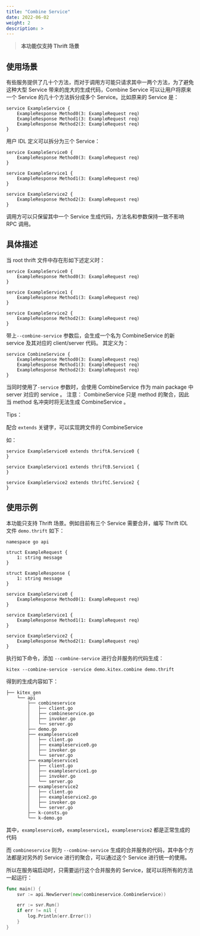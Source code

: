 ```yaml
---
title: "Combine Service"
date: 2022-06-02
weight: 2
description: >
---
```


> **本功能仅支持 Thrift 场景**

## 使用场景

有些服务提供了几十个方法，而对于调用方可能只请求其中一两个方法，为了避免这种大型 Service 带来的庞大的生成代码，Combine Service 可以让用户将原来一个 Service 的几十个方法拆分成多个 Service。比如原来的 Service 是：

```thrift
service ExampleService {
    ExampleResponse Method0(3: ExampleRequest req)
    ExampleResponse Method1(3: ExampleRequest req)
    ExampleResponse Method2(3: ExampleRequest req)
}
```

用户 IDL 定义可以拆分为三个 Service：

```thrift
service ExampleService0 {
    ExampleResponse Method0(3: ExampleRequest req)
}

service ExampleService1 {
    ExampleResponse Method1(3: ExampleRequest req)
}

service ExampleService2 {
    ExampleResponse Method2(3: ExampleRequest req)
}
```

调用方可以只保留其中一个 Service 生成代码，方法名和参数保持一致不影响 RPC 调用。

## 具体描述

当 root thrift 文件中存在形如下述定义时：

```thrift
service ExampleService0 {
    ExampleResponse Method0(3: ExampleRequest req)
}

service ExampleService1 {
    ExampleResponse Method1(3: ExampleRequest req)
}

service ExampleService2 {
    ExampleResponse Method2(3: ExampleRequest req)
}
```

带上`--combine-service` 参数后，会生成一个名为 CombineService 的新 service 及其对应的 client/server 代码。
其定义为：

```thrift
service CombineService {
    ExampleResponse Method0(3: ExampleRequest req)
    ExampleResponse Method1(3: ExampleRequest req)
    ExampleResponse Method2(3: ExampleRequest req)
}
```

当同时使用了`-service` 参数时，会使用 CombineService 作为 main package 中 server 对应的 service 。
注意： CombineService 只是 method 的聚合，因此当 method 名冲突时将无法生成 CombineService 。

Tips：

配合 `extends` 关键字，可以实现跨文件的 CombineService

如：

```
service ExampleService0 extends thriftA.Service0 {
}

service ExampleService1 extends thriftB.Service1 {
}

service ExampleService2 extends thriftC.Service2 {
}
```

## 使用示例

本功能只支持 Thrift 场景。例如目前有三个 Service 需要合并，编写 Thrift IDL 文件 `demo.thrift` 如下：

```Thrift
namespace go api

struct ExampleRequest {
	1: string message
}

struct ExampleResponse {
	1: string message
}

service ExampleService0 {
    ExampleResponse Method0(1: ExampleRequest req)
}

service ExampleService1 {
    ExampleResponse Method1(1: ExampleRequest req)
}

service ExampleService2 {
    ExampleResponse Method2(1: ExampleRequest req)
}
```

执行如下命令，添加 `--combine-service` 进行合并服务的代码生成：

```
kitex --combine-service -service demo.kitex.combine demo.thrift
```

得到的生成内容如下：

```
├── kitex_gen
    └── api
        ├── combineservice
        │   ├── client.go
        │   ├── combineservice.go
        │   ├── invoker.go
        │   └── server.go
        ├── demo.go
        ├── exampleservice0
        │   ├── client.go
        │   ├── exampleservice0.go
        │   ├── invoker.go
        │   └── server.go
        ├── exampleservice1
        │   ├── client.go
        │   ├── exampleservice1.go
        │   ├── invoker.go
        │   └── server.go
        ├── exampleservice2
        │   ├── client.go
        │   ├── exampleservice2.go
        │   ├── invoker.go
        │   └── server.go
        ├── k-consts.go
        └── k-demo.go
```

其中，`exampleservice0`，`exampleservice1`，`exampleservice2` 都是正常生成的代码

而 `combineservice` 则为 `--combine-service` 生成的合并服务的代码，其中各个方法都是对另外的 Service 进行的聚合，可以通过这个 Service 进行统一的使用。

所以在服务端启动时，只需要运行这个合并服务的 Service，就可以将所有的方法一起运行：

```go
func main() {
	svr := api.NewServer(new(combineservice.CombineService))

	err := svr.Run()
	if err != nil {
		log.Println(err.Error())
	}
}
```
